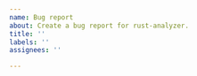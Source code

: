 ```yaml
---
name: Bug report
about: Create a bug report for rust-analyzer.
title: ''
labels: ''
assignees: ''

---
```


<!--
Troubleshooting guide: https://rust-analyzer.github.io/manual.html#troubleshooting
Forum for questions: https://users.rust-lang.org/c/ide/14

Before submitting, please make sure that you're not running into one of these known issues:

 1. on-the-fly diagnostics are mostly unimplemented (`cargo check` diagnostics will be shown when saving a file)
 2. attribute proc macros are supported but not enabled by default: #6029

Otherwise please try to provide information which will help us to fix the issue faster. Minimal reproducible examples with few dependencies are especially lovely <3.
-->
